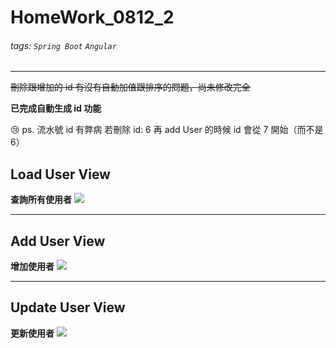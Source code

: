 # HomeWork_0812_2
###### tags: `Spring Boot` `Angular` 

---

~~刪除跟增加的 id 有沒有自動加值跟排序的問題，尚未修改完全~~

**已完成自動生成 id 功能**

😢 ps. 流水號 id 有弊病 若刪除 id: 6 再 add User 的時候 id 會從 7 開始（而不是6）

## Load User View
**查詢所有使用者**
![](https://i.imgur.com/1b8wI4v.jpg)


---
## Add User View
**增加使用者**
![](https://i.imgur.com/LMF7omC.jpg)


---
## Update User View
**更新使用者**
![](https://i.imgur.com/bh6vCSP.jpg)


